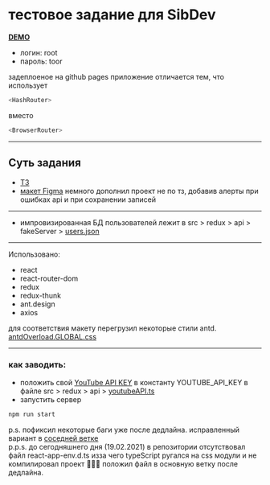 # тестовое задание для SibDev

**[DEMO](https://masawik.github.io/sibdev-youtube-app/)**

- логин: root
- пароль: toor

задеплоеное на github pages приложение отличается тем, что использует
```javascript
<HashRouter>
```
вместо
```javascript
<BrowserRouter>
```
---
## Суть задания
+ [ТЗ](https://github.com/masawik/sibdev-youtube-app/blob/main/%D1%82%D0%B7.md)
+ [макет Figma](https://www.figma.com/file/3tuDzbglJS6JUCGTtdOood/Sibdev-YouTube-%D0%BF%D0%BE%D0%B8%D1%81%D0%BA-%E2%80%94-%D0%A2%D0%B5%D1%81%D1%82%D0%BE%D0%B2%D0%BE%D0%B5-%D0%B7%D0%B0%D0%B4%D0%B0%D0%BD%D0%B8%D0%B5-Copy)
немного дополнил проект не по тз, добавив алерты при ошибках api и при сохранении записей
---
- импровизированная БД пользователей лежит в src > redux > api > fakeServer > [users.json](https://github.com/masawik/sibdev-youtube-app/blob/main/src/redux/api/fakeServer/users.json)
---
Использовано:
  * react
  * react-router-dom
  * redux
  * redux-thunk
  * ant.design
  * axios

для соответствия макету перегрузил некоторые стили antd. [antdOverload.GLOBAL.css](https://github.com/masawik/sibdev-youtube-app/blob/main/src/globalCss/antdOverload.GLOBAL.css)

---

### как заводить:
- положить свой [YouTube API KEY](https://console.developers.google.com/apis/) в константу YOUTUBE_API_KEY в файле src > redux > api > [youtubeAPI.ts](https://github.com/masawik/sibdev-youtube-app/blob/main/src/redux/api/youtubeAPI.ts)
- запустить сервер
```javascript
npm run start
```

p.s. пофиксил некоторые баги уже после дедлайна. исправленный вариант в [соседней ветке](https://github.com/masawik/sibdev-youtube-app/tree/afterDeadline)
</br>
p.p.s. до сегодняшнего дня (19.02.2021) в репозитории отсутствовал файл react-app-env.d.ts изза чего typeScript ругался на css модули и не компилировал проект 😬😬😬 положил файл в основную ветку после дедлайна.
